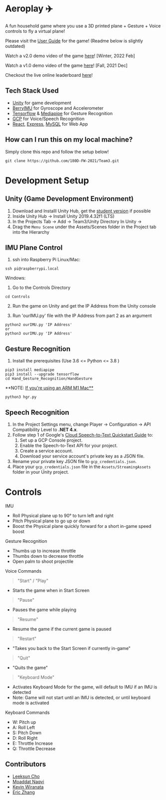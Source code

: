 # Aeroplay :airplane:
A fun household game where you use a 3D printed plane + Gesture + Voice controls to fly a virtual plane!

Please visit the [User Guide](https://docs.google.com/document/d/1YpPP1kQf3QHHyk7c0A6Lcdp2TIKk9Tfp9LNCFGn9VaA/edit?usp=sharing) for the game! (Readme below is slightly outdated)

Watch a v2.0 demo video of the game [here](https://www.youtube.com/watch?v=2cv6WaeUb7c)! [Winter, 2022 Feb] <br>

Watch a v1.0 demo video of the game [here](https://www.youtube.com/watch?v=9XCapfStW8s)! [Fall, 2021 Dec]

Checkout the live online leaderboard [here](https://www.aeroplay.online/)! <br>



## Tech Stack Used
- [Unity](https://unity.com/products/unity-student) for game development
- [BerryIMU](https://ozzmaker.com/product/berryimu-accelerometer-gyroscope-magnetometer-barometricaltitude-sensor/) for Gyroscope and Accelerometer
- [Tensorflow](https://github.com/tensorflow/tensorflow) & [Mediapipe](https://github.com/google/mediapipe) for Gesture Recognition
- [GCP](https://cloud.google.com/speech-to-text) for Voice/Speech Recognition
- [React](https://reactjs.org/), [Express](https://expressjs.com/), [MySQL](https://www.mysql.com/) for Web App

## How can I run this on my local machine? 
Simply clone this repo and follow the setup below!
``` 
git clone https://github.com/180D-FW-2021/Team3.git 
```


# Development Setup
## Unity (Game Development Environment)

1. Download and Installl Unity Hub, get the [student version]((https://unity.com/products/unity-student)) if possible
2. Inside Unity Hub -> Install Unity 2019.4.32f1 (LTS)
3. In the Projects Tab -> Add -> Team3/Unity Directory
In Unity -> 
4. Drag the `Menu Scene` under the Assets/Scenes folder in the Project tab into the Hierarchy

## IMU Plane Control
1. ssh into Raspberry Pi
Linux/Mac:
```
ssh pi@raspberrypi.local
```
Windows:

1. Go to the Controls Directory
```
cd Controls
```
2. Run the game on Unity and get the IP Address from the Unity console

3. Run 'ourIMU.py' file with the IP Address from part 2 as an argument
```
python2 ourIMU.py 'IP Address'
or
python3 ourIMU.py 'IP Address'
```

## Gesture Recognition
1. Install the prerequisites (Use 3.6 <= Python <= 3.8 )
```
pip3 install mediapipe 
pip3 install --upgrade tensorflow    
cd Hand_Gesture_Recognition/HandGesture 
```
**NOTE: [If you're using an ARM M1 Mac**](https://gist.github.com/kevinwiranata/864682f6c1f195dbbc956b5497f178ff)
```
python3 hgr.py 
```


## Speech Recognition
1. In the Project Settings menu, change Player -> Configuration -> API Compatibility Level to **.NET 4.x**. 
2. Follow step 1 of Google's [Cloud Speech-to-Text Quickstart Guide](https://cloud.google.com/speech-to-text/docs/quickstart-client-libraries#before-you-begin) to:
    1. Set up a GCP Console project.
    2. Enable the Speech-to-Text API for your project.
    3. Create a service account.
    4. Download your service account's private key as a JSON file.
3. Rename your private key JSON file to `gcp_credentials.json`.
4. Place your `gcp_credentials.json` file in the `Assets/StreamingAssets` folder in your Unity project.


# Controls
IMU
- Roll Physical plane up to 90° to turn left and right
- Pitch Physical plane to go up or down
- Boost the Physical plane quickly forward for a short in-game speed boost

Gesture Recognition
- Thumbs up to increase throttle
- Thumbs down to decrease throttle
- Open palm to shoot projectile

Voice Commands
> "Start" / "Play"
- Starts the game when in Start Screen

> "Pause"
- Pauses the game while playing

> "Resume"
- Resume the game if the current game is paused

> "Restart"
- "Takes you back to the Start Screen if currently in-game"

> "Quit"
- "Quits the game"

> "Keyboard Mode"
- Activates Keyboard Mode for the game, will default to IMU if an IMU is detected
- Note: Game will not start until an IMU is detected, or until keyboard mode is activated


Keyboard Commands
- W: Pitch up
- A: Roll Left
- S: Pitch Down
- D: Roll Right 
- E: Throttle Increase
- Q: Throttle Decrease

## Contributors
- [Leeksun Cho](https://github.com/lcho0320)
- [Moaddat Naqvi](https://github.com/mznaqvi)
- [Kevin Wiranata](https://github.com/kevinwiranata)
- [Eric Zhang](https://github.com/Ericzklm)
